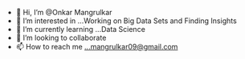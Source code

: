 - 👋 Hi, I’m @Onkar Mangrulkar
- 👀 I’m interested in ...Working on Big Data Sets and Finding Insights
- 🌱 I’m currently learning ...Data Science
- 💞️ I’m looking to collaborate 
- 📫 How to reach me ...mangrulkar09@gmail.com

<!---
BeasT0109/BeasT0109 is a ✨ special ✨ repository because its `README.md` (this file) appears on your GitHub profile.
You can click the Preview link to take a look at your changes.
--->
